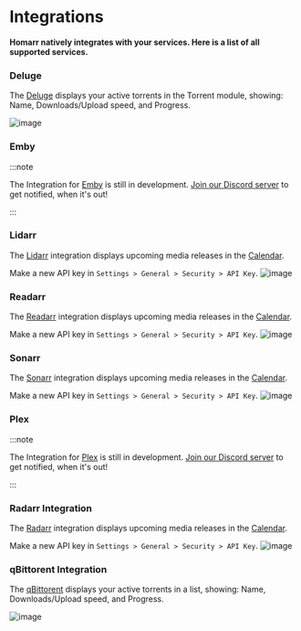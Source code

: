 # Integrations

**Homarr natively integrates with your services. Here is a list of all supported services.**

### Deluge
The [Deluge](https://deluge-torrent.org/) displays your active torrents in the Torrent module, showing: Name, Downloads/Upload speed, and Progress.

![image](https://user-images.githubusercontent.com/71191962/170561494-4b60f719-908e-48be-bfa8-f5d50f492565.png)

### Emby

:::note

The Integration for [Emby](https://emby.media/) is still in development. [Join our Discord server](./../community/get-in-touch.md) to get notified, when it's out!

:::

### Lidarr
The [Lidarr](https://lidarr.audio/) integration displays upcoming media releases in the [Calendar](./../modules/built-in-modules/module-calendar.md).

Make a new API key in `Settings > General > Security > API Key`.
![image](https://user-images.githubusercontent.com/71191962/170116634-6901f4c6-f54c-4cb3-aff5-b2ec123508b0.png)

### Readarr
The [Readarr](https://readarr.com/) integration displays upcoming media releases in the [Calendar](./../modules/built-in-modules/module-calendar.md).

Make a new API key in `Settings > General > Security > API Key`.
![image](https://user-images.githubusercontent.com/71191962/170116634-6901f4c6-f54c-4cb3-aff5-b2ec123508b0.png)

### Sonarr
The [Sonarr](https://sonarr.tv/) integration displays upcoming media releases in the [Calendar](./../modules/built-in-modules/module-calendar.md).

Make a new API key in `Settings > General > Security > API Key`.
![image](https://user-images.githubusercontent.com/71191962/170116621-1bcb7e00-451d-4427-a462-05425540a749.png)

### Plex

:::note

The Integration for [Plex](https://plex.tv) is still in development. [Join our Discord server](./../community/get-in-touch.md) to get notified, when it's out!

:::

### Radarr Integration
The [Radarr](https://radarr.video/) integration displays upcoming media releases in the [Calendar](./../modules/built-in-modules/module-calendar.md).

Make a new API key in `Settings > General > Security > API Key`.
![image](https://user-images.githubusercontent.com/71191962/170116634-6901f4c6-f54c-4cb3-aff5-b2ec123508b0.png)

### qBittorent Integration
The [qBittorent](https://www.qbittorrent.org/) displays your active torrents in a list, showing: Name, Downloads/Upload speed, and Progress.

![image](https://user-images.githubusercontent.com/71191962/170561494-4b60f719-908e-48be-bfa8-f5d50f492565.png)